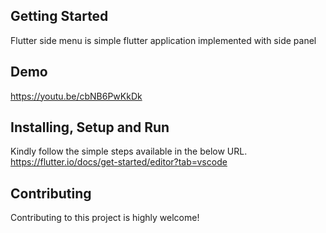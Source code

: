 ## Getting Started
Flutter side menu is simple flutter application implemented with side panel

## Demo
https://youtu.be/cbNB6PwKkDk

## Installing, Setup and Run
Kindly follow the simple steps available in the below URL.
https://flutter.io/docs/get-started/editor?tab=vscode

## Contributing
Contributing to this project is highly welcome!

